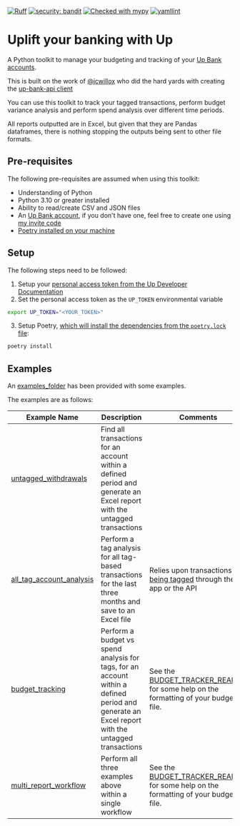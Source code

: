 [![Ruff](https://img.shields.io/endpoint?url=https://raw.githubusercontent.com/astral-sh/ruff/main/assets/badge/v2.json)](https://github.com/astral-sh/ruff)
[![security: bandit](https://img.shields.io/badge/security-bandit-yellow.svg)](https://github.com/PyCQA/bandit)
[![Checked with mypy](http://www.mypy-lang.org/static/mypy_badge.svg)](http://mypy-lang.org/)
[![yamllint](https://img.shields.io/badge/yamllint-blue)](https://github.com/adrienverge/yamllint)

# Uplift your banking with Up

A Python toolkit to manage your budgeting and tracking of your [Up Bank accounts](https://up.com.au/).

This is built on the work of [@jcwillox](https://github.com/jcwillox) who did the hard yards with creating the [up-bank-api client](https://github.com/jcwillox/up-bank-api)

You can use this toolkit to track your tagged transactions, perform budget variance analysis and perform spend analysis over different time periods.

All reports outputted are in Excel, but given that they are Pandas dataframes, there is nothing stopping the outputs being sent to other file formats.

## Pre-requisites

The following pre-requisites are assumed when using this toolkit:

- Understanding of Python
- Python 3.10 or greater installed
- Ability to read/create CSV and JSON files
- An [Up Bank account](https://up.com.au/), if you don't have one, feel free to create one using [my invite code](https://hook.up.me/dfjt)
- [Poetry installed on your machine](https://python-poetry.org/docs/#installation)
## Setup

The following steps need to be followed:

1) Setup your [personal access token from the Up Developer Documentation](https://developer.up.com.au/#getting-started)
2) Set the personal access token as the `UP_TOKEN` environmental variable

```bash
export UP_TOKEN="<YOUR_TOKEN>"

```
3) Setup Poetry, [which will install the dependencies from the `poetry.lock` file](https://python-poetry.org/docs/basic-usage/#installing-with-poetrylock):

```bash
poetry install
```

## Examples

An [examples_folder](examples/) has been provided with some examples.

The examples are as follows:

| Example Name | Description | Comments |
| ---------- | ------------ | ----------------- | 
| [untagged_withdrawals](./examples/untagged_withdrawals.py)|Find all transactions for an account within a defined period and generate an Excel report with the untagged transactions| |
| [all_tag_account_analysis](./examples/all_tag_account_analysis.py)|Perform a tag analysis for all tag-based transactions for the last three months and save to an Excel file| Relies upon transactions [being tagged](https://developer.up.com.au/#tags) through the app or the API |
| [budget_tracking](./examples/budget_tracking.py)|Perform a budget vs spend analysis for tags, for an account within a defined period and generate an Excel report with the untagged transactions| See the [BUDGET_TRACKER_README](/inputs/README.md) for some help on the formatting of your budget file.|
| [multi_report_workflow](./examples/multi_report_workflow.py)|Perform all three examples above within a single workflow| See the [BUDGET_TRACKER_README](/inputs/README.md) for some help on the formatting of your budget file.|

